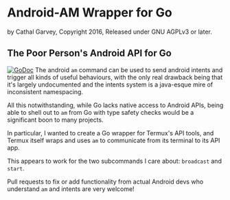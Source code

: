 # Android-AM Wrapper for Go
by Cathal Garvey, Copyright 2016, Released under GNU AGPLv3 or later.

## The Poor Person's Android API for Go
[![GoDoc][godoc-badge]][godoc]
The android `am` command can be used to send android intents and trigger all
kinds of useful behaviours, with the only real drawback being that it's largely
undocumented and the intents system is a java-esque mire of inconsistent
namespacing.

All this notwithstanding, while Go lacks native access to Android APIs, being
able to shell out to `am` from Go with type safety checks would be a significant
boon to many projects.

In particular, I wanted to create a Go wrapper for Termux's API tools, and Termux
itself wraps and uses `am` to communicate from its terminal to its API app.

This appears to work for the two subcommands I care about: `broadcast` and `start`.

Pull requests to fix or add functionality from actual Android devs who understand
`am` and intents are very welcome!

[godoc]: https://godoc.org/github.com/cathalgarvey/androidam "GoDoc"
[godoc-badge]: https://godoc.org/github.com/cathalgarvey/androidam?status.svg "GoDoc Badge"
